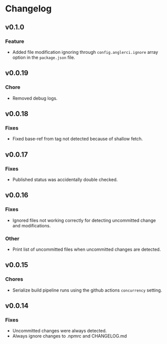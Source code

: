 # Changelog

## v0.1.0

### Feature

- Added file modification ignoring through `config.anglerci.ignore` array option in the `package.json` file.

## v0.0.19

### Chore

- Removed debug logs.

## v0.0.18

### Fixes

- Fixed base-ref from tag not detected because of shallow fetch.

## v0.0.17

### Fixes

- Published status was accidentally double checked.

## v0.0.16

### Fixes

- Ignored files not working correctly for detecting uncommitted change and modifications.

### Other

- Print list of uncommitted files when uncommitted changes are detected.

## v0.0.15

### Chores

- Serialize build pipeline runs using the github actions `concurrency` setting.

## v0.0.14

### Fixes

- Uncommitted changes were always detected.
- Always ignore changes to .npmrc and CHANGELOG.md
